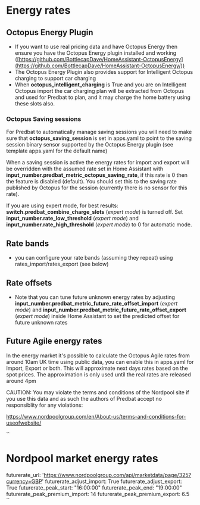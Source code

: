# Energy rates

## Octopus Energy Plugin

- If you want to use real pricing data and have Octopus Energy then ensure you have the Octopus Energy plugin installed and working ([https://github.com/BottlecapDave/HomeAssistant-OctopusEnergy](https://github.com/BottlecapDave/HomeAssistant-OctopusEnergy/))
- The Octopus Energy Plugin also provides support for Intelligent Octopus charging to support car charging
- When **octopus_intelligent_charging** is True and you are on Intelligent Octopus import the car charging plan will be extracted from Octopus and used for Predbat to plan, and it may charge the home battery using these slots also.

### Octopus Saving sessions

For Predbat to automatically manage saving sessions you will need to make sure that **octopus_saving_session** is set in apps.yaml to point to the saving session binary sensor supported by the Octopus Energy plugin (see template apps.yaml for the default name)

When a saving session is active the energy rates for import and export will be overridden with the assumed rate set in Home Assistant with **input_number.predbat_metric_octopus_saving_rate**, if this rate is 0 then the feature is disabled (default). You should set this to the saving rate published by Octopus for the session (currently there is no sensor for this rate).

If you are using expert mode, for best results: **switch.predbat_combine_charge_slots** (_expert mode_) is turned off. Set **input_number.rate_low_threshold** (_expert mode_) and **input_number.rate_high_threshold** (_expert mode_) to 0 for automatic mode.

## Rate bands

- you can configure your rate bands (assuming they repeat) using rates_import/rates_export (see below)

## Rate offsets

- Note that you can tune future unknown energy rates by adjusting **input_number.predbat_metric_future_rate_offset_import** (_expert mode_) and **input_number.predbat_metric_future_rate_offset_export** (_expert mode_) inside Home Assistant to set the predicted offset for future unknown rates

## Future Agile energy rates

In the energy market it's possible to calculate the Octopus Agile rates from around 10am UK time using public data, you can enable this in apps.yaml for Import, Export or both. This will approximate next days rates based on the spot prices. The approximation is only used until the real rates are released around 4pm

CAUTION: You may violate the terms and conditions of the Nordpool site if you use this data and as such the authors of Predbat accept no responsiblity for any violations:

<https://www.nordpoolgroup.com/en/About-us/terms-and-conditions-for-useofwebsite/>

``

# Nordpool market energy rates

futurerate_url: '<https://www.nordpoolgroup.com/api/marketdata/page/325?currency=GBP>'
futurerate_adjust_import: True
futurerate_adjust_export: True
futurerate_peak_start: "16:00:00"
futurerate_peak_end: "19:00:00"
futurerate_peak_premium_import: 14
futurerate_peak_premium_export: 6.5
``
